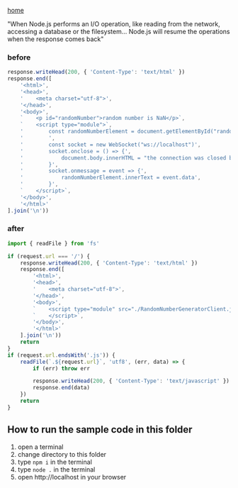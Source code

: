[home](../README.md)

"When Node.js performs an I/O operation, like reading from the network, accessing a database or the filesystem... Node.js will resume the operations when the response comes back"

### before

```js
response.writeHead(200, { 'Content-Type': 'text/html' })
response.end([
    '<html>',
    '<head>',
    '    <meta charset="utf-8">',
    '</head>',
    '<body>',
    `    <p id="randomNumber">random number is NaN</p>`,
    `    <script type="module">`,
    '        const randomNumberElement = document.getElementById("randomNumber")',
    '        ',
    '        const socket = new WebSocket("ws://localhost")',
    '        socket.onclose = () => {',
    '            document.body.innerHTML = "the connection was closed by the server."',
    '        }',
    '        socket.onmessage = event => {',
    '            randomNumberElement.innerText = event.data',
    '        }',
    `    </script>`,
    '</body>',
    '</html>'
].join('\n'))
```

### after

```js
import { readFile } from 'fs'

if (request.url === '/') {
    response.writeHead(200, { 'Content-Type': 'text/html' })
    response.end([
        '<html>',
        '<head>',
        '    <meta charset="utf-8">',
        '</head>',
        '<body>',
        `    <script type="module" src="./RandomNumberGeneratorClient.js">`,
        `    </script>`,
        '</body>',
        '</html>'
    ].join('\n'))
    return
}
if (request.url.endsWith('.js')) {
    readFile(`.${request.url}`, 'utf8', (err, data) => {
        if (err) throw err

        response.writeHead(200, { 'Content-Type': 'text/javascript' })
        response.end(data)
    })
    return
}
```

## How to run the sample code in this folder
1. open a terminal
1. change directory to this folder
1. type `npm i` in the terminal
1. type `node .` in the terminal
1. open http://localhost in your browser